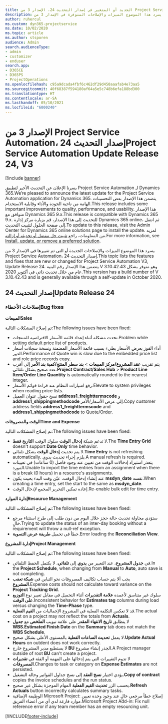 ```yaml
---
title: الجديد أو المتغير في إصدار التحديث 24، الإصدار 3 من Project Service Automation
description: يسرد هذا الموضوع الميزات والإصلاحات المتوفرة في الإصدار 3 من Project Service Automation، إصدار التحديث 24.
author: ruhercul
ms.custom: dyn365-projectservice
ms.date: 10/02/2020
ms.topic: article
ms.author: stsporen
audience: Admin
search.audienceType:
- admin
- customizer
- enduser
search.app:
- D365CE
- D365PS
- ProjectOperations
ms.openlocfilehash: c95a9dcada4fbf6c462df29d450aaafab4e73aa5
ms.sourcegitcommit: 40f68387f594180af64a5e5c748b6efa188bd300
ms.translationtype: HT
ms.contentlocale: ar-SA
ms.lasthandoff: 05/10/2021
ms.locfileid: "6000240"
---
```

# <a name="project-service-automation-update-release-24-v3"></a><span data-ttu-id="f2707-103">الإصدار 3 من Project Service Automation، إصدار التحديث 24</span><span class="sxs-lookup"><span data-stu-id="f2707-103">Project Service Automation Update Release 24, V3</span></span>

[!include [banner](../includes/psa-now-project-operations.md)]

<span data-ttu-id="f2707-104">يسرنا الإعلان عن التحديث الأخير لتطبيق Project Service Automation لـ Dynamics 365.</span><span class="sxs-lookup"><span data-stu-id="f2707-104">We’re pleased to announce the latest update for the Project Service Automation application for Dynamics 365.</span></span> <span data-ttu-id="f2707-105">يتضمن هذا الإصدار بعض التحسينات الهامة من ناحية الجودة والأداء وقابلية الاستخدام.</span><span class="sxs-lookup"><span data-stu-id="f2707-105">This release includes some important improvements to quality, performance, and usability.</span></span> <span data-ttu-id="f2707-106">هذا الإصدار متوافق مع Dynamics 365 9.x.</span><span class="sxs-lookup"><span data-stu-id="f2707-106">This release is compatible with Dynamics 365 9.x.</span></span> <span data-ttu-id="f2707-107">للتحديث إلى هذا الإصدار، قم بزيارة مركز إدارة Dynamics 365 online، ثم انتقل إلى صفحة الحلول لتثبيت التحديث.</span><span class="sxs-lookup"><span data-stu-id="f2707-107">To update to this release, visit the Admin Center for Dynamics 365 online solutions page to install the update.</span></span> <span data-ttu-id="f2707-108">لمزيد من المعلومات، راجع [تثبيت حل مفضل أو تحديثه أو إزالته](/power-platform/admin/install-remove-preferred-solution).</span><span class="sxs-lookup"><span data-stu-id="f2707-108">For more information, see [Install, update, or remove a preferred solution](/power-platform/admin/install-remove-preferred-solution).</span></span>

<span data-ttu-id="f2707-109">يسرد هذا الموضوع الميزات والإصلاحات الجديدة أو التي تم تغييرها في الإصدار 3 من Project Service Automation، إصدار التحديث 24.</span><span class="sxs-lookup"><span data-stu-id="f2707-109">This topic lists the features and fixes that are new or changed for Project Service Automation V3, Update Release 24.</span></span> <span data-ttu-id="f2707-110">يتضمن هذا الإصدار رقم البنية V 3.10.42.43 وهو متوفر بشكل عام من خلال تحديث ذاتي في أكتوبر 2020.</span><span class="sxs-lookup"><span data-stu-id="f2707-110">This version has a build number of V 3.10.42.43 and is generally available through a self-update in October 2020.</span></span>

## <a name="update-release-24"></a><span data-ttu-id="f2707-111">إصدار التحديث 24</span><span class="sxs-lookup"><span data-stu-id="f2707-111">Update Release 24</span></span>

### <a name="bug-fixes"></a><span data-ttu-id="f2707-112">إصلاحات الأخطاء</span><span class="sxs-lookup"><span data-stu-id="f2707-112">Bug fixes</span></span>

<span data-ttu-id="f2707-113">**المبيعات**</span><span class="sxs-lookup"><span data-stu-id="f2707-113">**Sales**</span></span>

<span data-ttu-id="f2707-114">تم إصلاح المشكلات التالية:</span><span class="sxs-lookup"><span data-stu-id="f2707-114">The following issues have been fixed:</span></span>

- <span data-ttu-id="f2707-115">تحدث مشكلة أثناء إعداد قائمة الأسعار الافتراضية للمنتجات.</span><span class="sxs-lookup"><span data-stu-id="f2707-115">Problem while setting default price list of products.</span></span>
- <span data-ttu-id="f2707-116">أداء الفوز بعرض الأسعار بطيء بسبب قائمة الأسعار المضمنة ونسخة سجلات أسعار الدور.</span><span class="sxs-lookup"><span data-stu-id="f2707-116">Performance of Quote win is slow due to the embedded price list and role price records copy.</span></span>
- <span data-ttu-id="f2707-117">يتم تقريب **عقد المشروع/مركز المبيعات** > **بند سطر المنتج/كمية بند الأمر** إلى أقرب عدد صحيح بشكل تلقائي.</span><span class="sxs-lookup"><span data-stu-id="f2707-117">**Project Contract/Sales Hub** > **Product Line Item/Order Line Quantity** is automatically rounded to the nearest integer.</span></span>
- <span data-ttu-id="f2707-118">رفع امتيازات النظام عند قراءة قوائم الأسعار.</span><span class="sxs-lookup"><span data-stu-id="f2707-118">Elevate to system privileges when reading price lists.</span></span>
- <span data-ttu-id="f2707-119">نسخ حقول عنوان العميل **address1_freighttermscode** و **address1_shippingmethodcode** إلى عرض الأسعار/الأمر.</span><span class="sxs-lookup"><span data-stu-id="f2707-119">Copy customer address fields **address1_freighttermscode** and **address1_shippingmethodcode** to Quote/Order.</span></span> 


<span data-ttu-id="f2707-120">**الوقت والمصروفات**</span><span class="sxs-lookup"><span data-stu-id="f2707-120">**Time and Expense**</span></span>

<span data-ttu-id="f2707-121">تم إصلاح المشكلات التالية:</span><span class="sxs-lookup"><span data-stu-id="f2707-121">The following issues have been fixed:</span></span>

- <span data-ttu-id="f2707-122">لا تدعم شبكة **إدخال الوقت** سلوك الوقت **التاريخ فقط**.</span><span class="sxs-lookup"><span data-stu-id="f2707-122">The **Time Entry Grid** doesn't support **Date Only** time behavior.</span></span>
- <span data-ttu-id="f2707-123">لا يتم تحديث **إدخال الوقت** بشكل تلقائي.</span><span class="sxs-lookup"><span data-stu-id="f2707-123">**Time Entry** is not refreshing automatically.</span></span> <span data-ttu-id="f2707-124">يلزم إجراء تحديث يدوي.</span><span class="sxs-lookup"><span data-stu-id="f2707-124">A manual refresh is required.</span></span>
- <span data-ttu-id="f2707-125">يتعذر استيراد إدخالات الوقت من تعيين عند وجود فاصل (0 ساعات) في تعيينات المورد.</span><span class="sxs-lookup"><span data-stu-id="f2707-125">Unable to import the time entries from an assignment when there is a break (0 hours) in a resource's assignments.</span></span>
- <span data-ttu-id="f2707-126">عند إنشاء إدخال الوقت، عيّن وقت البدء بحيث يكون **msdyn_date** نفسه.</span><span class="sxs-lookup"><span data-stu-id="f2707-126">When creating a time entry, set the start to the same as **msdyn_date**.</span></span>
- <span data-ttu-id="f2707-127">إعادة تمكين التحرير المجمع لإدخال الوقت.</span><span class="sxs-lookup"><span data-stu-id="f2707-127">Re-enable bulk edit for time entry.</span></span>

<span data-ttu-id="f2707-128">**إدارة الموارد**</span><span class="sxs-lookup"><span data-stu-id="f2707-128">**Resource Management**</span></span>

<span data-ttu-id="f2707-129">تم إصلاح المشكلات التالية:</span><span class="sxs-lookup"><span data-stu-id="f2707-129">The following issues have been fixed:</span></span>

- <span data-ttu-id="f2707-130">ستؤدي محاولة تحديث حالة حجز خلال اليوم من دون طلب إلى طرح استثناء مرجع خالٍ.</span><span class="sxs-lookup"><span data-stu-id="f2707-130">Trying to update the status of an inter-day booking without a requirement will throw a null-ref exception.</span></span>
- <span data-ttu-id="f2707-131">خطأ في تحميل **طريقة عرض التسوية**.</span><span class="sxs-lookup"><span data-stu-id="f2707-131">Error loading the **Reconciliation View**.</span></span>


<span data-ttu-id="f2707-132">**إدارة المشروع**</span><span class="sxs-lookup"><span data-stu-id="f2707-132">**Project Management**</span></span>

<span data-ttu-id="f2707-133">تم إصلاح المشكلات التالية:</span><span class="sxs-lookup"><span data-stu-id="f2707-133">The following issues have been fixed:</span></span>

- <span data-ttu-id="f2707-134">في **جدول المشروع**، عند التغيير من **يدوي** إلى **تلقائي**، لا يكتمل الحفظ التلقائي.</span><span class="sxs-lookup"><span data-stu-id="f2707-134">In the **Project Schedule**, when changing from **Manual** to **Auto**, auto save is not completing.</span></span>
- <span data-ttu-id="f2707-135">يجب ألا يتم حساب تكاليف المصروفات نحو التباين في **شبكة تعقب المشروع**.</span><span class="sxs-lookup"><span data-stu-id="f2707-135">Expense costs should not calculate toward variance on the **Project Tracking Grid**.</span></span>
- <span data-ttu-id="f2707-136">سلوك غير متناسق لأعمدة **علامة التقديرات** أثناء التحميل في مقابل تغيير نوع **التوزيع على الوقت**.</span><span class="sxs-lookup"><span data-stu-id="f2707-136">Inconsistent behavior for **Estimates tag** columns during load versus changing the **Time-Phase** type.</span></span>
- <span data-ttu-id="f2707-137">قد لا تعكس التكلفة الفعلية في المشروع الإجماليات من **القيم الفعلية**.</span><span class="sxs-lookup"><span data-stu-id="f2707-137">The actual cost on a project may not reflect the totals from **Actuals**.</span></span>
- <span data-ttu-id="f2707-138">لا يتطابق **تاريخ الانتهاء المقدر** على علامة تبويب **الملخص** مع **جدول WBS**.</span><span class="sxs-lookup"><span data-stu-id="f2707-138">**Estimated Finish Date** on the **Summary** tab does not match the **WBS Schedule**.</span></span>
- <span data-ttu-id="f2707-139">لا يعمل **تحديث الساعات الفعلية** بالمستوى الأعلى بشكل صحيح.</span><span class="sxs-lookup"><span data-stu-id="f2707-139">**Update Actual Hours** on outdent does not work correctly.</span></span>
- <span data-ttu-id="f2707-140">لا يستطيع مدير المشروع خارج **BU** الجذر إنشاء مشروع.</span><span class="sxs-lookup"><span data-stu-id="f2707-140">A Project manager outside of root **BU** can't create a project.</span></span>
- <span data-ttu-id="f2707-141">لا تدوم التغييرات التي يتم إدخالها على المهمة أو الفئة في **تقديرات المصروفات**.</span><span class="sxs-lookup"><span data-stu-id="f2707-141">Changes to task or category on **Expense Estimates** are not persisted.</span></span>
- <span data-ttu-id="f2707-142">يؤدي اختيار **نسخ العقد** إلى نسخ جداول الفواتير وحالة التشغيل.</span><span class="sxs-lookup"><span data-stu-id="f2707-142">**Copy of contract** copies the invoice schedules and the run status.</span></span>
- <span data-ttu-id="f2707-143">يحسب الزر **تحديث القيم الفعلية** المهام الموجزة بشكل غير صحيح.</span><span class="sxs-lookup"><span data-stu-id="f2707-143">**Refresh Actuals** button incorrectly calculates summary tasks.</span></span>
- <span data-ttu-id="f2707-144">الوظيفة الإضافية Microsoft Project: إصلاح خطأ مرجعي خالٍ عند وجود وحدة تعيين موارد فارغة لدي أي من أعضاء الفريق.</span><span class="sxs-lookup"><span data-stu-id="f2707-144">Microsoft Project Add-in: Fix null reference error if any team member has an empty resourcing unit.</span></span>



[!INCLUDE[footer-include](../includes/footer-banner.md)]